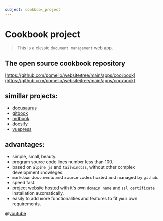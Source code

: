 ```yaml
---
subject: cookbook_project
---
```

# Cookbook project
> This is a classic `document management` web app.

## The open source cookbook repository

[https://github.com/pomelio/website/tree/main/apps/cookbook](https://github.com/pomelio/website/tree/main/apps/cookbook)


## simillar projects:

- [docusaurus](https://docusaurus.io/)
- [gitbook](https://www.gitbook.com/)
- [mdbook](https://rust-lang.github.io/mdBook/)
- [docsify](https://docsify.js.org/#/?id=docsify)
- [vuepress](https://vuepress.vuejs.org/)


## advantages:
- simple, small, beauty.
- program source code lines number less than 100.
- based on `alpine js` and `tailwindcss`, without other complex development knowleges.
- `markdown` documents and source codes hosted and managed by `github`.
- speed fast.
- project website hosted with it's own `domain name` and `ssl certificate` installation automatically.
- easily to add more functionalities and features to fit your own requirements.

@[youtube](https://www.youtube.com/watch?v=O_9u1P5YjVc&list=PL4cUxeGkcC9joIM91nLzd_qaH_AimmdAR&index=1)